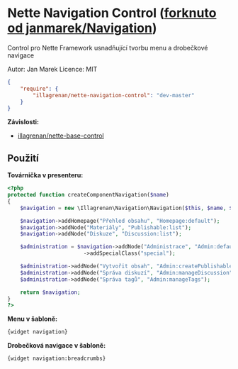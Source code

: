# Nette Navigation Control ([forknuto od janmarek/Navigation](https://github.com/janmarek/Navigation))
Control pro Nette Framework usnadňující tvorbu menu a drobečkové navigace

Autor: Jan Marek
Licence: MIT

```json
{
	"require": {
        "illagrenan/nette-navigation-control": "dev-master"
    }
}
```

**Závislosti:**
* [illagrenan/nette-base-control](https://github.com/illagrenan/nette-base-control)

## Použití

**Továrnička v presenteru:**

```php
<?php
protected function createComponentNavigation($name)
{
    $navigation = new \Illagrenan\Navigation\Navigation($this, $name, $this->httpRequest);

    $navigation->addHomepage("Přehled obsahu", "Homepage:default");
    $navigation->addNode("Materiály", "Publishable:list");
    $navigation->addNode("Diskuze", "Discussion:list");

    $administration = $navigation->addNode("Administrace", "Admin:default")
                        ->addSpecialClass("special");

    $administration->addNode("Vytvořit obsah", "Admin:createPublishable");
    $administration->addNode("Správa diskuzí", "Admin:manageDiscussion");
    $administration->addNode("Správa tagů", "Admin:manageTags");

    return $navigation;
}
?>
```

**Menu v šabloně:**
```html
{widget navigation}
```

**Drobečková navigace v šabloně:**
```html
{widget navigation:breadcrumbs}
```